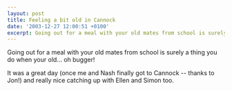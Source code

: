 ```yaml
---
layout: post
title: Feeling a bit old in Cannock
date: '2003-12-27 12:00:51 +0100'
excerpt: Going out for a meal with your old mates from school is surely a thing you do when your older.
---
```

Going out for a meal with your old mates from school is surely a thing you do when your old... oh bugger!

It was a great day (once me and Nash finally got to Cannock -- thanks to Jon!) and really nice catching up with Ellen and Simon too.